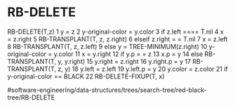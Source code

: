 # RB-DELETE
RB-DELETE(T,z)
1 y = z 
2 y-original-color = y.color 
3 if z.left ==== T.nil
4    x = z.right 
5    RB-TRANSPLANT(T, z, z.right)
6 elseif z.right = = T.nil 
7    x = z.left 
8    RB-TRANSPLANT(T, z, z.left)
9 else y = TREE-MINIMUM(z.right)
10   y-original-color = y.color 
11   x = y.right 
12   if y.p = = z 
13     x.p = y 
14   else RB-TRANSPLANT(T, y, y.right)
15     y.right = z.right 
16     y.right.p = y 
17   RB-TRANSPLANT(T, z, y)
18   y.left = z.left 
19   y.left.p = y 
20   y.color = z.color 
21 if y-original-color == BLACK 
22   RB-DELETE-FIXUP(T, x)


#software-engineering/data-structures/trees/search-tree/red-black-tree/RB-DELETE

